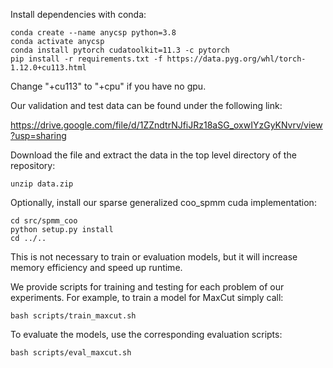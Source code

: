 Install dependencies with conda:
```
conda create --name anycsp python=3.8
conda activate anycsp
conda install pytorch cudatoolkit=11.3 -c pytorch
pip install -r requirements.txt -f https://data.pyg.org/whl/torch-1.12.0+cu113.html
```
Change "+cu113" to "+cpu" if you have no gpu.

Our validation and test data can be found under the following link:

https://drive.google.com/file/d/1ZZndtrNJfiJRz18aSG_oxwIYzGyKNvrv/view?usp=sharing

Download the file and extract the data in the top level directory of the repository:
```
unzip data.zip
```

Optionally, install our sparse generalized coo_spmm cuda implementation:
```
cd src/spmm_coo
python setup.py install
cd ../..
```
This is not necessary to train or evaluation models, but it will increase memory efficiency and speed up runtime.

We provide scripts for training and testing for each problem of our experiments.
For example, to train a model for MaxCut simply call:
```
bash scripts/train_maxcut.sh
```

To evaluate the models, use the corresponding evaluation scripts:
```
bash scripts/eval_maxcut.sh
```


